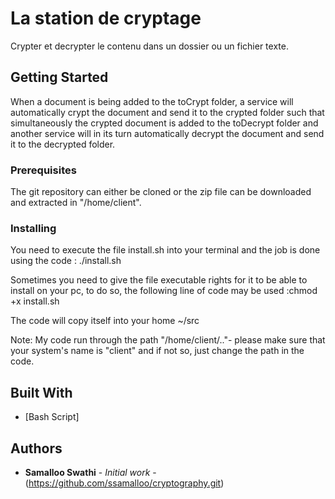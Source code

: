 # La station de cryptage

Crypter et decrypter le contenu dans un dossier ou un fichier texte.

## Getting Started

When a document is being added to the toCrypt folder, a service will automatically crypt the document and send it to the crypted folder such that simultaneously the crypted document is added to the toDecrypt folder and another service will in its turn automatically decrypt the document and send it to the decrypted folder.

### Prerequisites

The git repository can either be cloned or the zip file can be downloaded and extracted in "/home/client".


### Installing

You need to execute the file install.sh into your terminal and the job is done using the code : ./install.sh

Sometimes you need to give the file executable rights for it to be able to install on your pc, to do so, the following line of code may be used :chmod +x install.sh

The code will copy itself into your home ~/src 

Note: My code run through the path "/home/client/.."- please make sure that your system's name is "client" and if not so, just change the path in the code.

## Built With

* [Bash Script]

## Authors

* **Samalloo Swathi** - *Initial work* - (https://github.com/ssamalloo/cryptography.git)

